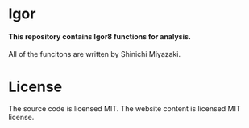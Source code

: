 # Igor
#### This repository contains Igor8 functions for analysis. 
All of the funcitons are written by Shinichi Miyazaki.

# License
The source code is licensed MIT. The website content is licensed MIT license.

